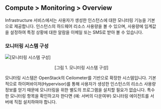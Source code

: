 ## Compute > Monitoring > Overview

Infrastructure 서비스에서는 사용자가 생성한 인스턴스에 대한 모니터링 기능을 기본으로 제공합니다.
인스턴스의 하드웨어 리소스 사용량을 볼 수 있으며, 사용량에 임계값을 설정하여 특정 상황에 대한 알람을 이메일 또는 SMS로 받아 볼 수 있습니다.

### 모니터링 시스템 구성

![[모니터링 시스템 구성]](http://static.toastoven.net/toastcloud/static/common/img/cms_img/monitoring/img_1.jpg)
<center>[그림 1. 모니터링 시스템 구성]</center>

모니터링 시스템은 OpenStack의 Ceilometer를 기반으로 확장한 시스템입니다.
기본적으로 하이퍼바이저(Hypervisor)를 통해 사용자가 생성한 인스턴스의 리소스 사용량 정보를 얻기 때문에 모니터링을 위한 별도의 프로그램을 설치할 필요가 없습니다. 특수한 모니터링 항목을 확인하고자 한다면 (예: 서버의 다운여부) 모니터링 에이전트를 서버에 직접 설치하여야 합니다.
